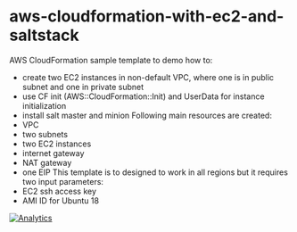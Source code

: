 # aws-cloudformation-with-ec2-and-saltstack

AWS CloudFormation sample template to demo how to:
  * create two EC2 instances in non-default VPC, where one is in public subnet and one in private subnet
  * use CF init (AWS::CloudFormation::Init) and UserData for instance initialization
  * install salt master and minion
Following main resources are created:
  * VPC
  * two subnets
  * two EC2 instances
  * internet gateway
  * NAT gateway
  * one EIP
This template is to designed to work in all regions but it requires two input parameters:
  * EC2 ssh access key
  * AMI ID for Ubuntu 18

[![Analytics](https://ga-beacon.appspot.com/UA-54543878-3/robertsv/aws-cloudformation-with-ec2-and-saltstack)]()
